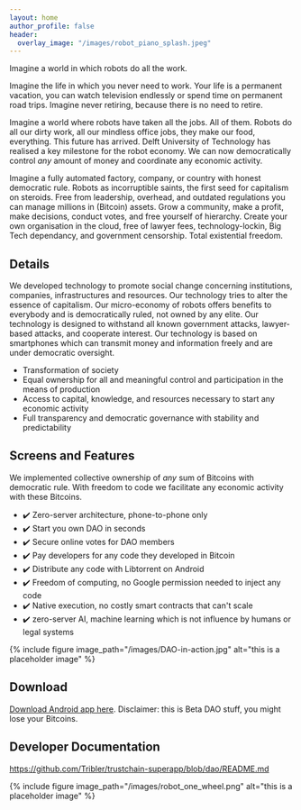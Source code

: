 ```yaml
---
layout: home
author_profile: false
header:
  overlay_image: "/images/robot_piano_splash.jpeg"
---
```

Imagine a world in which robots do all the work.

Imagine the life in which you never need to work. Your life is a permanent vacation, you can watch television endlessly or spend time on permanent road trips. Imagine never retiring, because there is no need to retire.

Imagine a world where robots have taken all the jobs. All of them. Robots do all our dirty work, all our mindless office jobs, they make our food, everything. This future has arrived. Delft University of Technology has realised a key milestone for the robot economy. We can now democratically control _any_ amount of money and coordinate any economic activity.

Imagine a fully automated factory, company, or country with honest democratic rule. Robots as incorruptible saints, the first seed for capitalism on steroids. Free from leadership, overhead, and outdated regulations you can manage millions in (Bitcoin) assets. Grow a community, make a profit, make decisions, conduct votes, and free yourself of hierarchy. Create your own organisation in the cloud, free of lawyer fees, technology-lockin, Big Tech dependancy, and government censorship. Total existential freedom.

## Details
We developed technology to promote social change concerning institutions, companies, infrastructures and resources.
Our technology tries to alter the essence of capitalism. Our micro-economy of robots offers benefits to everybody and is democratically ruled, not owned by any elite.
Our technology is designed to withstand all known government attacks, lawyer-based attacks, and cooperate interest.
Our technology is based on smartphones which can transmit money and information freely and are under democratic oversight. 

- Transformation of society
- Equal ownership for all and meaningful control and participation in the means of production
- Access to capital, knowledge, and resources necessary to start any economic activity
- Full transparency and democratic governance with stability and predictability

## Screens and Features

We implemented collective ownership of _any_ sum of Bitcoins with democratic rule. With freedom to code we facilitate any economic activity with these Bitcoins.
- ✔️ Zero-server architecture, phone-to-phone only
- ✔️ Start you own DAO in seconds
- ✔️ Secure online votes for DAO members
- ✔️ Pay developers for any code they developed in Bitcoin
- ✔️ Distribute any code with Libtorrent on Android
- ✔️ Freedom of computing, no Google permission needed to inject any code
- ✔️ Native execution, no costly smart contracts that can't scale
- ✔️ zero-server AI, machine learning which is not influence by humans or legal systems

{% include figure image_path="/images/DAO-in-action.jpg" alt="this is a placeholder image" %}

## Download

[Download Android app here](https://github.com/Tribler/trustchain-superapp/actions?query=branch%3Adao).
Disclaimer: this is Beta DAO stuff, you might lose your Bitcoins.

## Developer Documentation

https://github.com/Tribler/trustchain-superapp/blob/dao/README.md

{% include figure image_path="/images/robot_one_wheel.png" alt="this is a placeholder image" %}

